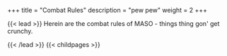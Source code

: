 +++
title = "Combat Rules"
description = "pew pew"
weight = 2
+++

{{< lead >}}
Herein are the combat rules of MASO - things thing gon' get crunchy.  

{{< /lead >}}
{{< childpages >}}